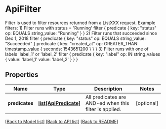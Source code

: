 # ApiFilter

Filter is used to filter resources returned from a ListXXX request.  Example filters: 1) Filter runs with status = 'Running' filter {   predicate {     key: \"status\"     op: EQUALS     string_value: \"Running\"   } }  2) Filter runs that succeeded since Dec 1, 2018 filter {   predicate {     key: \"status\"     op: EQUALS     string_value: \"Succeeded\"   }   predicate {     key: \"created_at\"     op: GREATER_THAN     timestamp_value {       seconds: 1543651200     }   } }  3) Filter runs with one of labels 'label_1' or 'label_2'  filter {   predicate {     key: \"label\"     op: IN     string_values {       value: 'label_1'       value: 'label_2'     }   } }
## Properties
Name | Type | Description | Notes
------------ | ------------- | ------------- | -------------
**predicates** | [**list[ApiPredicate]**](ApiPredicate.md) | All predicates are AND-ed when this filter is applied. | [optional] 

[[Back to Model list]](../README.md#documentation-for-models) [[Back to API list]](../README.md#documentation-for-api-endpoints) [[Back to README]](../README.md)


